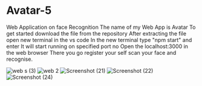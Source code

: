 # Avatar-5
Web Application on face Recognition
The name of my Web App is Avatar 
To get started download the file from the repository 
After extracting the file open new terminal in  the vs code 
In the new terminal type "npm start" and enter
It will start running on specified port no
Open the localhost:3000 in the web browser 
There you go register your self scan your face and recognise.

![web s (3)](https://user-images.githubusercontent.com/83147566/170808836-a7442ccf-9b77-4dad-9de0-9699155cf926.jpg)
![web 2](https://user-images.githubusercontent.com/83147566/170808885-952801a2-7a8f-45af-ae90-55ee113bc134.png)
![Screenshot (21)](https://user-images.githubusercontent.com/83147566/170808893-bcbced50-230e-4b6d-ad8e-705451016ffe.jpg)
![Screenshot (22)](https://user-images.githubusercontent.com/83147566/170808902-914993bf-c6e5-4381-9e76-a910b6fb46fb.jpg)
![Screenshot (24)](https://user-images.githubusercontent.com/83147566/170808905-4cae4bdf-083b-4802-8865-d18126f70117.jpg)
